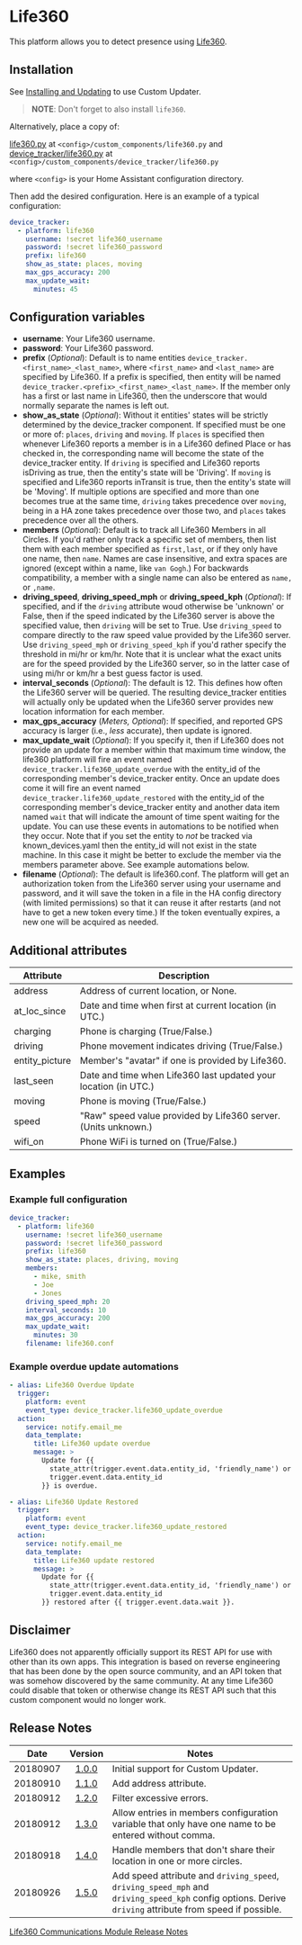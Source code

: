 # Life360
This platform allows you to detect presence using [Life360](http://life360.com/).
## Installation
See [Installing and Updating](custom_updater.md) to use Custom Updater.

> __NOTE__: Don't forget to also install `life360`.

Alternatively, place a copy of:

[life360.py](../custom_components/life360.py) at `<config>/custom_components/life360.py` and  
[device_tracker/life360.py](../custom_components/device_tracker/life360.py) at `<config>/custom_components/device_tracker/life360.py`

where `<config>` is your Home Assistant configuration directory.

Then add the desired configuration. Here is an example of a typical configuration:
```yaml
device_tracker:
  - platform: life360
    username: !secret life360_username
    password: !secret life360_password
    prefix: life360
    show_as_state: places, moving
    max_gps_accuracy: 200
    max_update_wait:
      minutes: 45
```
## Configuration variables
- **username**: Your Life360 username.
- **password**: Your Life360 password.
- **prefix** (*Optional*): Default is to name entities `device_tracker.<first_name>_<last_name>`, where `<first_name>` and `<last_name>` are specified by Life360. If a prefix is specified, then entity will be named `device_tracker.<prefix>_<first_name>_<last_name>`. If the member only has a first or last name in Life360, then the underscore that would normally separate the names is left out.
- **show_as_state** (*Optional*): Without it entities' states will be strictly determined by the device_tracker component. If specified must be one or more of: `places`, `driving` and `moving`. If `places` is specified then whenever Life360 reports a member is in a Life360 defined Place or has checked in, the corresponding name will become the state of the device_tracker entity. If `driving` is specified and Life360 reports isDriving as true, then the entity's state will be 'Driving'. If `moving` is specified and Life360 reports inTransit is true, then the entity's state will be 'Moving'. If multiple options are specified and more than one becomes true at the same time, `driving` takes precedence over `moving`, being in a HA zone takes precedence over those two, and `places` takes precedence over all the others.
- **members** (*Optional*): Default is to track all Life360 Members in all Circles. If you'd rather only track a specific set of members, then list them with each member specified as `first,last`, or if they only have one name, then `name`. Names are case insensitive, and extra spaces are ignored (except within a name, like `van Gogh`.) For backwards compatibility, a member with a single name can also be entered as `name,` or `,name`.
- **driving_speed**, **driving_speed_mph** or **driving_speed_kph** (*Optional*): If specified, and if the `driving` attribute woud otherwise be 'unknown' or False, then if the speed indicated by the Life360 server is above the specified value, then `driving` will be set to True. Use `driving_speed` to compare directly to the raw speed value provided by the Life360 server. Use `driving_speed_mph` or `driving_speed_kph` if you'd rather specify the threshold in mi/hr or km/hr. Note that it is unclear what the exact units are for the speed provided by the Life360 server, so in the latter case of using mi/hr or km/hr a best guess factor is used.
- **interval_seconds** (*Optional*): The default is 12. This defines how often the Life360 server will be queried. The resulting device_tracker entities will actually only be updated when the Life360 server provides new location information for each member.
- **max_gps_accuracy** (*Meters, Optional*): If specified, and reported GPS accuracy is larger (i.e., *less* accurate), then update is ignored.
- **max_update_wait** (*Optional*): If you specify it, then if Life360 does not provide an update for a member within that maximum time window, the life360 platform will fire an event named `device_tracker.life360_update_overdue` with the entity_id of the corresponding member's device_tracker entity. Once an update does come it will fire an event named `device_tracker.life360_update_restored` with the entity_id of the corresponding member's device_tracker entity and another data item named `wait` that will indicate the amount of time spent waiting for the update. You can use these events in automations to be notified when they occur. Note that if you set the entity to _not_ be tracked via known_devices.yaml then the entity_id will not exist in the state machine. In this case it might be better to exclude the member via the members parameter above. See example automations below.
- **filename** (*Optional*): The default is life360.conf. The platform will get an authorization token from the Life360 server using your username and password, and it will save the token in a file in the HA config directory (with limited permissions) so that it can reuse it after restarts (and not have to get a new token every time.) If the token eventually expires, a new one will be acquired as needed.
## Additional attributes
Attribute | Description
-|-
address | Address of current location, or None.
at_loc_since | Date and time when first at current location (in UTC.)
charging | Phone is charging (True/False.)
driving | Phone movement indicates driving (True/False.)
entity_picture | Member's "avatar" if one is provided by Life360.
last_seen | Date and time when Life360 last updated your location (in UTC.)
moving | Phone is moving (True/False.)
speed | "Raw" speed value provided by Life360 server. (Units unknown.)
wifi_on | Phone WiFi is turned on (True/False.)
## Examples
### Example full configuration
```yaml
device_tracker:
  - platform: life360
    username: !secret life360_username
    password: !secret life360_password
    prefix: life360
    show_as_state: places, driving, moving
    members:
      - mike, smith
      - Joe
      - Jones
    driving_speed_mph: 20
    interval_seconds: 10
    max_gps_accuracy: 200
    max_update_wait:
      minutes: 30
    filename: life360.conf
```
### Example overdue update automations
```yaml
- alias: Life360 Overdue Update
  trigger:
    platform: event
    event_type: device_tracker.life360_update_overdue
  action:
    service: notify.email_me
    data_template:
      title: Life360 update overdue
      message: >
        Update for {{
          state_attr(trigger.event.data.entity_id, 'friendly_name') or
          trigger.event.data.entity_id
        }} is overdue.

- alias: Life360 Update Restored
  trigger:
    platform: event
    event_type: device_tracker.life360_update_restored
  action:
    service: notify.email_me
    data_template:
      title: Life360 update restored
      message: >
        Update for {{
          state_attr(trigger.event.data.entity_id, 'friendly_name') or
          trigger.event.data.entity_id
        }} restored after {{ trigger.event.data.wait }}.
```
## Disclaimer
Life360 does not apparently officially support its REST API for use with other than its own apps. This integration is based on reverse engineering that has been done by the open source community, and an API token that was somehow discovered by the same community. At any time Life360 could disable that token or otherwise change its REST API such that this custom component would no longer work.
## Release Notes
Date | Version | Notes
-|:-:|-
20180907 | [1.0.0](https://github.com/pnbruckner/homeassistant-config/blob/d767bcce0fdff0c9298dc7a010d27af88817eac2/custom_components/device_tracker/life360.py) | Initial support for Custom Updater.
20180910 | [1.1.0](https://github.com/pnbruckner/homeassistant-config/blob/118178acacafb36c5529e79577dd4eaf4bcfc0b4/custom_components/device_tracker/life360.py) | Add address attribute.
20180912 | [1.2.0](https://github.com/pnbruckner/homeassistant-config/blob/069e75a8d612ae8a75dcda114d79facca9ba9bae/custom_components/device_tracker/life360.py) | Filter excessive errors.
20180912 | [1.3.0](https://github.com/pnbruckner/homeassistant-config/blob/2111accaad47052e4ae73a5528cdf70c7ff00426/custom_components/device_tracker/life360.py) | Allow entries in members configuration variable that only have one name to be entered without comma.
20180918 | [1.4.0](https://github.com/pnbruckner/homeassistant-config/blob/c0431151be81d402eaa25c87bfd069371c3bcd10/custom_components/device_tracker/life360.py) | Handle members that don't share their location in one or more circles.
20180926 | [1.5.0]() | Add speed attribute and `driving_speed`, `driving_speed_mph` and `driving_speed_kph` config options. Derive `driving` attribute from speed if possible.

[Life360 Communications Module Release Notes](life360_lib.md#release-notes)

